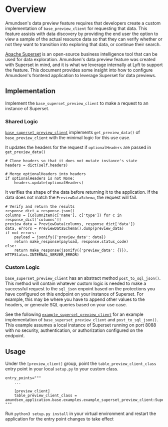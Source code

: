 # Overview

Amundsen's data preview feature requires that developers create a custom implementation of `base_preview_client` for requesting that data. This feature assists with data discovery by providing the end user the option to view a sample of the actual resource data so that they can verify whether or not they want to transition into exploring that data, or continue their search.

[Apache Superset](https://github.com/apache/incubator-superset) is an open-source business intelligence tool that can be used for data exploration. Amundsen's data preview feature was created with Superset in mind, and it is what we leverage internally at Lyft to support the feature. This document provides some insight into how to configure Amundsen's frontend application to leverage Superset for data previews.

## Implementation

Implement the `base_superset_preview_client` to make a request to an instance of Superset.

### Shared Logic
[`base_superset_preview_client`](https://github.com/lyft/amundsenfrontendlibrary/tree/master/amundsen_application/base/base_superset_preview_client.py) implements `get_preview_data()` of `base_preview_client` with the minimal logic for this use case.

It updates the headers for the request if `optionalHeaders` are passed in `get_preview_data()`
```
# Clone headers so that it does not mutate instance's state
headers = dict(self.headers)

# Merge optionalHeaders into headers
if optionalHeaders is not None:
    headers.update(optionalHeaders)
```

It verifies the shape of the data before returning it to the application. If the data does not match the `PreviewDataSchema`, the request will fail.
```
# Verify and return the results
response_dict = response.json()
columns = [ColumnItem(c['name'], c['type']) for c in response_dict['columns']]
preview_data = PreviewData(columns, response_dict['data'])
data, errors = PreviewDataSchema().dump(preview_data)
if not errors:
    payload = jsonify({'preview_data': data})
    return make_response(payload, response.status_code)
else:
    return make_response(jsonify({'preview_data': {}}), HTTPStatus.INTERNAL_SERVER_ERROR)
```

### Custom Logic
`base_superset_preview_client` has an abstract method `post_to_sql_json()`. This method will contain whatever custom logic is needed to make a successful request to the `sql_json` enpoint based on the protections you have configured on this endpoint on your instance of Superset. For example, this may be where you have to append other values to the headers, or generate SQL queries based on your use case.

See the following [`example_superset_preview_client`](https://github.com/lyft/amundsenfrontendlibrary/tree/master/amundsen_application/base/examples/example_superset_preview_client.py) for an example implementation of `base_superset_preview_client` and `post_to_sql_json()`. This example assumes a local instance of Superset running on port 8088 with no security, authentication, or authorization configured on the endpoint.


## Usage

Under the `[preview_client]` group, point the `table_preview_client_class` entry point in your local `setup.py` to your custom class.

```
entry_points="""
    ...

    [preview_client]
    table_preview_client_class = amundsen_application.base.examples.example_superset_preview_client:SupersetPreviewClient
"""
```

Run `python3 setup.py install` in your virtual environment and restart the application for the entry point changes to take effect
